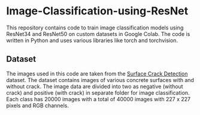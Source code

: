 # Image-Classification-using-ResNet
This repository contains code to train image classification models using ResNet34 and ResNet50 on custom datasets in Google Colab. The code is written in Python and uses various libraries like torch and torchvision.

## Dataset
The images used in this code are taken from the [Surface Crack Detection ](https://www.kaggle.com/datasets/arunrk7/surface-crack-detection) dataset. The dataset contains images of various concrete surfaces with and without crack. The image data are divided into two as negative (without crack) and positive (with crack) in separate folder for image classification. Each class has 20000 images with a total of 40000 images with 227 x 227 pixels and RGB channels.

